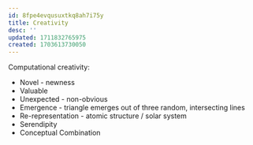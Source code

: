 ```yaml
---
id: 8fpe4evqusuxtkq8ah7i75y
title: Creativity
desc: ''
updated: 1711832765975
created: 1703613730050
---
```


Computational creativity:

- Novel - newness
- Valuable
- Unexpected - non-obvious
- Emergence  - triangle emerges out of three random, intersecting lines
- Re-representation - atomic structure / solar system
- Serendipity
- Conceptual Combination
